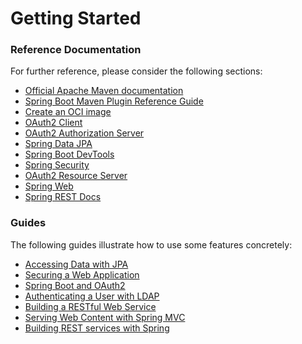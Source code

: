 # Getting Started

### Reference Documentation

For further reference, please consider the following sections:

* [Official Apache Maven documentation](https://maven.apache.org/guides/index.html)
* [Spring Boot Maven Plugin Reference Guide](https://docs.spring.io/spring-boot/docs/3.1.2/maven-plugin/reference/html/)
* [Create an OCI image](https://docs.spring.io/spring-boot/docs/3.1.2/maven-plugin/reference/html/#build-image)
* [OAuth2 Client](https://docs.spring.io/spring-boot/docs/3.1.2/reference/htmlsingle/#web.security.oauth2.client)
* [OAuth2 Authorization Server](https://docs.spring.io/spring-boot/docs/3.1.2/reference/htmlsingle/#web.security.oauth2.authorization-server)
* [Spring Data JPA](https://docs.spring.io/spring-boot/docs/3.1.2/reference/htmlsingle/#data.sql.jpa-and-spring-data)
* [Spring Boot DevTools](https://docs.spring.io/spring-boot/docs/3.1.2/reference/htmlsingle/#using.devtools)
* [Spring Security](https://docs.spring.io/spring-boot/docs/3.1.2/reference/htmlsingle/#web.security)
* [OAuth2 Resource Server](https://docs.spring.io/spring-boot/docs/3.1.2/reference/htmlsingle/#web.security.oauth2.server)
* [Spring Web](https://docs.spring.io/spring-boot/docs/3.1.2/reference/htmlsingle/#web)
* [Spring REST Docs](https://docs.spring.io/spring-restdocs/docs/current/reference/html5/)

### Guides

The following guides illustrate how to use some features concretely:

* [Accessing Data with JPA](https://spring.io/guides/gs/accessing-data-jpa/)
* [Securing a Web Application](https://spring.io/guides/gs/securing-web/)
* [Spring Boot and OAuth2](https://spring.io/guides/tutorials/spring-boot-oauth2/)
* [Authenticating a User with LDAP](https://spring.io/guides/gs/authenticating-ldap/)
* [Building a RESTful Web Service](https://spring.io/guides/gs/rest-service/)
* [Serving Web Content with Spring MVC](https://spring.io/guides/gs/serving-web-content/)
* [Building REST services with Spring](https://spring.io/guides/tutorials/rest/)

